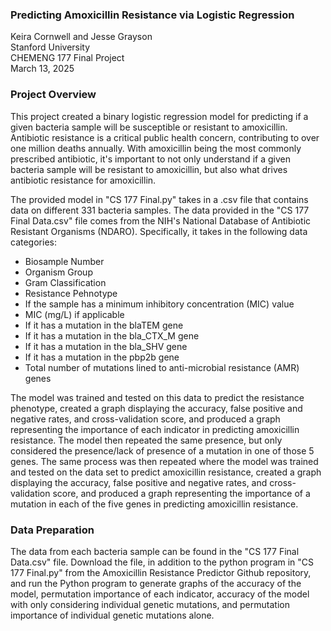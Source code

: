 ### Predicting Amoxicillin Resistance via Logistic Regression
Keira Cornwell and  Jesse Grayson\
Stanford University\
CHEMENG 177 Final Project\
March 13, 2025

### Project Overview
This project created a binary logistic regression model for predicting if a given bacteria sample will be susceptible or resistant to amoxicillin. Antibiotic resistance is a critical public health concern, contributing to over one million deaths annually. With amoxicillin being the most commonly prescribed antibiotic, it's important to not only understand if a given bacteria sample will be resistant to amoxicillin, but also what drives antibiotic resistance for amoxicillin.

The provided model in "CS 177 Final.py" takes in a .csv file that contains data on different 331 bacteria samples. The data provided in the "CS 177 Final Data.csv" file comes from the NIH's National Database of Antibiotic Resistant Organisms (NDARO). Specifically, it takes in the following data categories:
* Biosample Number
* Organism Group
* Gram Classification
* Resistance Pehnotype
* If the sample has a minimum inhibitory concentration (MIC) value
* MIC (mg/L) if applicable
* If it has a mutation in the blaTEM gene
* If it has a mutation in the bla_CTX_M gene
* If it has a mutation in the bla_SHV gene
* If it has a mutation in the pbp2b gene
* Total number of mutations lined to anti-microbial resistance (AMR) genes

The model was trained and tested on this data to predict the resistance phenotype, created a graph displaying the accuracy, false positive and negative rates, and cross-validation score, and produced a graph representing the importance of each indicator in predicting amoxicillin resistance. The model then repeated the same presence, but only considered the presence/lack of presence of a mutation in one of those 5 genes. The same process was then repeated where the model was trained and tested on the data set to predict amoxicillin resistance, created a graph displaying the accuracy, false positive and negative rates, and cross-validation score, and produced a graph representing the importance of a mutation in each of the five genes in predicting amoxicillin resistance.

### Data Preparation
The data from each bacteria sample can be found in the "CS 177 Final Data.csv" file. Download the file, in addition to the python program in "CS 177 Final.py" from the Amoxicillin Resistance Predictor Github repository, and run the Python program to generate graphs of the accuracy of the model, permutation importance of each indicator, accuracy of the model with only considering individual genetic mutations, and permutation importance of individual genetic mutations alone. 
